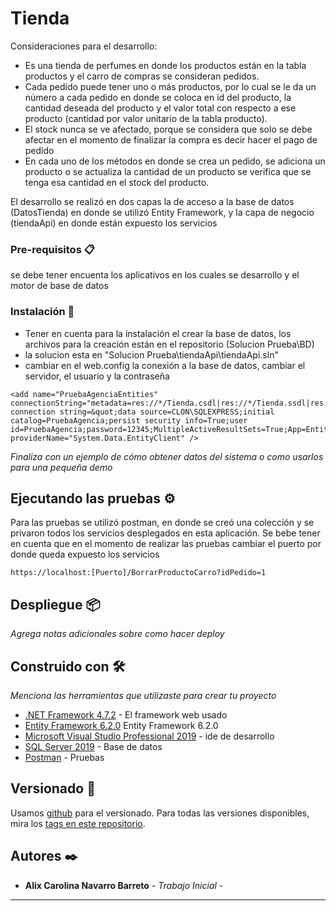 # Tienda

Consideraciones para el desarrollo:

* Es una tienda de perfumes en donde los productos están en la tabla productos y el carro de compras se consideran pedidos.
* Cada pedido puede tener uno o más productos, por lo cual se le da un número a cada pedido en donde se coloca en id del producto, la cantidad deseada   del producto y el valor total con respecto a ese producto (cantidad por valor unitario de la tabla producto).
* El stock nunca se ve afectado, porque se considera que solo se debe afectar en el momento de finalizar la compra es decir hacer el pago de pedido
* En cada uno de los métodos en donde se crea un pedido, se adiciona un producto o se actualiza la cantidad de un producto se verifica que se tenga esa cantidad en el stock del producto.

El desarrollo se realizó en dos capas la de acceso a la base de datos (DatosTienda) en donde se utilizó Entity Framework, y la capa de negocio (tiendaApi) en donde están expuesto los servicios 


### Pre-requisitos 📋

se debe tener encuenta los aplicativos en los cuales se desarrollo y el motor de base de datos



### Instalación 🔧

* Tener en cuenta para la instalación el crear la base de datos, los archivos para la creación están en el repositorio (Solucion Prueba\BD)
* la solucion esta en "Solucion Prueba\tiendaApi\tiendaApi.sln"
* cambiar  en el web.config  la conexión a la base de datos,  cambiar el servidor, el usuario y  la contraseña 


```
<add name="PruebaAgenciaEntities" connectionString="metadata=res://*/Tienda.csdl|res://*/Tienda.ssdl|res://*/Tienda.msl;provider=System.Data.SqlClient;provider connection string=&quot;data source=CLON\SQLEXPRESS;initial catalog=PruebaAgencia;persist security info=True;user id=PruebaAgencia;password=12345;MultipleActiveResultSets=True;App=EntityFramework&quot;" providerName="System.Data.EntityClient" />

```



_Finaliza con un ejemplo de cómo obtener datos del sistema o como usarlos para una pequeña demo_

## Ejecutando las pruebas ⚙️

Para las pruebas se utilizó postman, en donde se creó una colección y se privaron todos los servicios desplegados en esta aplicación.
Se bebe tener en cuenta que en el momento de realizar las pruebas cambiar el puerto por donde queda expuesto los servicios 

```
https://localhost:[Puerto]/BorrarProductoCarro?idPedido=1
```



## Despliegue 📦

_Agrega notas adicionales sobre como hacer deploy_

## Construido con 🛠️

_Menciona las herramientas que utilizaste para crear tu proyecto_

* [.NET Framework 4.7.2](https://dotnet.microsoft.com/en-us/download/dotnet-framework/net472) - El framework web usado
* [Entity Framework 6.2.0](https://www.nuget.org/packages/EntityFramework/6.2.0) Entity Framework 6.2.0
* [Microsoft Visual Studio Professional 2019](https://visualstudio.microsoft.com/es/vs/) - ide de desarrollo
* [SQL Server 2019](https://www.microsoft.com/es-es/sql-server/sql-server-downloads) - Base de datos 
* [Postman](https://www.postman.com/) - Pruebas 


## Versionado 📌

Usamos [github](https://github.com/) para el versionado. Para todas las versiones disponibles, mira los [tags en este repositorio](https://github.com/tu/proyecto/tags).

## Autores ✒️


* **Alix Carolina Navarro Barreto** - *Trabajo Inicial* - 




---

